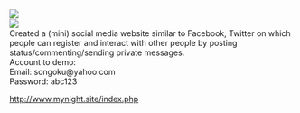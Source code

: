 


<img src="quicklook.jpg" align='left'>
<br>
<img src="quicklook2.jpg" align='left'>
<br>
Created a (mini) social media website similar to Facebook, Twitter on which people can register and interact with other people by posting status/commenting/sending private messages.
<br>
Account to demo:<br>
Email: songoku@yahoo.com<br>
Password: abc123<br>

http://www.mynight.site/index.php
